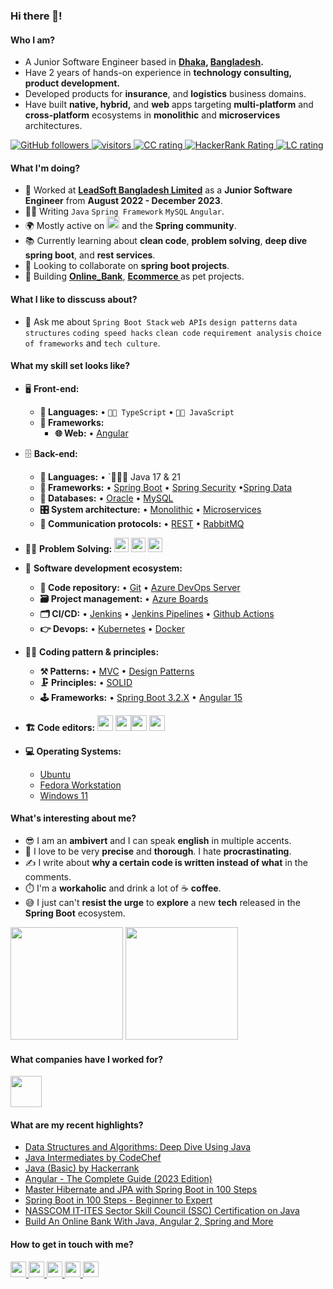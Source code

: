 ### Hi there 👋!

<!--
**firoze-hossain/firoze-hossain** is a ✨ _special_ ✨ repository because its `README.md` (this file) appears on your GitHub profile.

Here are some ideas to get you started:
-->
#### Who I am?
- A Junior Software Engineer based in **[Dhaka](https://en.wikipedia.org/wiki/Dhaka), [Bangladesh](https://en.wikipedia.org/wiki/Bangladesh).** 
- Have 2 years of hands-on experience in **technology consulting, product development.**
- Developed products for **insurance**, and **logistics** business domains.
- Have built **native, hybrid,** and **web** apps targeting **multi-platform** and **cross-platform** ecosystems in **monolithic** and **microservices** architectures.
<p align="left">
  <a href="https://github.com/firoze-hossain?tab=followers">
    <img alt="GitHub followers" src="https://img.shields.io/github/followers/firoze-hossain?color=green&logo=github">
  </a>
  <a href="https://github.com/firoze-hossain/">
    <img src="https://komarev.com/ghpvc/?username=firoze-hossain" alt="visitors" />
  </a>
  <a href="https://www.codechef.com/users/firoze_hossain">
    <img src="https://cp-logo.vercel.app/codechef/firoze_hossain" alt="CC rating" />
  </a>
  <a href="https://www.hackerrank.com/profile/firoze_hossain">
    <img src="https://img.shields.io/badge/Hackerrank-1011-blue" alt="HackerRank Rating" />
  </a>
  <a href="https://leetcode.com/firoze_hossain/">
    <img src="https://cp-logo.vercel.app/leetcode/firoze_hossain" alt="LC rating" />
  </a>
</p>

#### What I'm doing?
- 🏢 Worked at **[LeadSoft Bangladesh Limited](https://leadsoft.com.bd/)** as a **Junior Software Engineer** from **August 2022 - December 2023**.
- 👨‍💻 Writing `Java` `Spring Framework` `MySQL` `Angular`.
- 🌍 Mostly active on <a href="https://www.linkedin.com/in/firoze-hossain/"><img src="https://cdn-icons-png.flaticon.com/512/174/174857.png" height=20></a> and the **Spring community**.
- 📚 Currently learning about **clean code**, **problem solving**, **deep dive spring boot**, and **rest services**.
- 👯 Looking to collaborate on **spring boot projects**.
- 🥰 Building **[Online_Bank](https://github.com/firoze-hossain/Online_Bank-Spring-Angular-MySQL)**, **[Ecommerce
](https://github.com/firoze-hossain/SpringBoot/tree/cc38440291dc99e856cd691f5ac6357696c95f2d/Ecommerce)** as pet projects.

#### What I like to disscuss about? 
- 💬 Ask me about `Spring Boot Stack` `web APIs` `design patterns` `data structures` `coding speed hacks` `clean code` `requirement analysis` `choice of frameworks` and `tech culture`.

#### What my skill set looks like?
- 🖥 **Front-end:** 
  - **📜 Languages:** • `🧙🏻 TypeScript` • `👨‍🔧 JavaScript` 
  - **🔬 Frameworks:**  
    - **🌐 Web:** • [Angular](https://angular.io/)
- 🗄️ **Back-end:**
  - **📜 Languages:** • `🧙🏻‍♂️ Java 17 & 21
  - **🔭 Frameworks:** • [Spring Boot](https://spring.io/projects/spring-boot) • [Spring Security](https://spring.io/projects/spring-security) •[Spring Data](https://spring.io/projects/spring-data)
  - **💾 Databases:** • [Oracle](https://www.oracle.com/database/) • [MySQL](https://www.mysql.com/) 
  - **🎛 System architecture:** • [Monolithic](https://microservices.io/patterns/monolithic.html) • [Microservices](https://microservices.io/patterns/microservices.html)
  - **🔌 Communication protocols:** • [REST](https://spring.io/guides/gs/rest-service/) • [RabbitMQ](https://www.rabbitmq.com/)

- 👨‍💻 **Problem Solving:**
   [<img src="https://img.shields.io/badge/CodeChef-%23964B00.svg?style=for-the-badge&logo=CodeChef&logoColor=white" height=23>](https://www.codechef.com/users/firoze_hossain)
  [<img src="https://img.shields.io/badge/-Hackerrank-2EC866?style=for-the-badge&logo=HackerRank&logoColor=white" height=23>](https://www.hackerrank.com/profile/firoze_hossain) 
   [<img src="https://img.shields.io/badge/LeetCode-000000?style=for-the-badge&logo=LeetCode&logoColor=#d16c06" height=23>](https://leetcode.com/firoze_hossain/) 
- 🎡 **Software development ecosystem:**
  - **📁 Code repository:** • [Git](https://git-scm.com/) • [Azure DevOps Server](https://azure.microsoft.com/en-us/services/devops/server/)
  - **🗃 Project management:** • [Azure Boards](https://azure.microsoft.com/en-us/services/devops/boards/)
  - **🗂 CI/CD:** • [Jenkins](https://www.jenkins.io/) • [Jenkins Pipelines](https://www.jenkins.io/doc/pipeline/tour/hello-world/) • [Github Actions](https://github.com/features/actions) 
  - **👉 Devops:** • [Kubernetes](https://en.wikipedia.org/wiki/Kubernetes) • [Docker](https://en.wikipedia.org/wiki/Docker_(software))
- 🧙‍♂️ **Coding pattern & principles:**
  - **⚒ Patterns:**   • [MVC](https://en.wikipedia.org/wiki/Model%E2%80%93view%E2%80%93controller)  • [Design Patterns](https://en.wikipedia.org/wiki/Software_design_pattern)
  - **🗜 Principles:** • [SOLID](https://www.digitalocean.com/community/conceptual_articles/s-o-l-i-d-the-first-five-principles-of-object-oriented-design)
  - **🕹 Frameworks:** • [Spring Boot 3.2.X](https://docs.spring.io/spring-boot/docs/3.2.3/reference/html/) • [Angular 15](https://angular.io/cli)
  
- **🏗️ Code editors:**
<a href="https://www.jetbrains.com/idea/"><img src="https://upload.wikimedia.org/wikipedia/commons/thumb/9/9c/IntelliJ_IDEA_Icon.svg/512px-IntelliJ_IDEA_Icon.svg.png?20200803071016" height=25></a> <a href="https://www.jetbrains.com/webstorm/"><img src="https://upload.wikimedia.org/wikipedia/commons/thumb/c/c0/WebStorm_Icon.svg/1200px-WebStorm_Icon.svg.png" height=25></a><a href="https://notepad-plus-plus.org/"><img src="https://notepad-plus-plus.org/images/logo.svg" height=25></a> <a href="https://www.jetbrains.com/datagrip/"><img src="https://dashboard.snapcraft.io/site_media/appmedia/2017/11/product_256.png" height=25></a>
 - **💻 Operating Systems:**
   - [Ubuntu](https://ubuntu.com/)
   - [Fedora Workstation](https://getfedora.org/en/workstation/)
   - [Windows 11](https://www.microsoft.com/en-us/windows/windows-11?r=1)
#### What's interesting about me?  
  - 😎 I am an **ambivert** and I can speak **english** in multiple accents.
  - 🧐 I love to be very **precise** and **thorough**. I hate **procrastinating**.
  - ✍️ I write about **why a certain code is written instead of what** in the comments.
  - ⏱️ I'm a **workaholic** and drink a lot of ☕ **coffee**.
  - 😅 I just can't **resist the urge** to **explore** a new **tech** released in the **Spring Boot** ecosystem.

<!--Github Stats-->
<p float="left">
<img height="180em" src="https://github-readme-stats.vercel.app/api?username=firoze-hossain" /> 
<img height="180em" src="https://github-readme-stats.vercel.app/api/top-langs/?username=firoze-hossain"/>
</p>

#### What companies have I worked for?
<p left="center">
  <a href="https://leadsoft.com.bd/">
    <img src="https://leadsoft.com.bd/wp-content/uploads/2021/01/LeadSoft.png" height=50>
    </a> 
</p>

#### What are my recent highlights?
- [Data Structures and Algorithms: Deep Dive Using Java ](https://www.udemy.com/certificate/UC-931137ef-c10d-4793-85a5-0b791154a8e0/)
- [Java Intermediates by CodeChef ](https://www.codechef.com/certificates/public/16f8078)
- [Java (Basic) by Hackerrank ](https://www.hackerrank.com/certificates/9b61764fd814)
- [Angular - The Complete Guide (2023 Edition) ](https://www.udemy.com/certificate/UC-9bf3851b-1003-46b8-ba6a-a6c2e303d673/)
- [Master Hibernate and JPA with Spring Boot in 100 Steps ](https://www.udemy.com/certificate/UC-517ba3fe-cf21-4b08-8991-d9a04e6ba10c/)
- [Spring Boot in 100 Steps - Beginner to Expert](http://ude.my/UC-dcd4ff6a-dff5-4119-9b7c-c5919cf26e8e)
- [NASSCOM IT-ITES Sector Skill Council (SSC) Certification on Java](https://drive.google.com/file/d/1ouQFppglTJs3GZ9Rcd6EDgRxbjQhdPeR/view?usp=sharing)
- [Build An Online Bank With Java, Angular 2, Spring and More](http://ude.my/UC-8627a727-ae1b-4721-b9ef-89c89670488b/)

#### How to get in touch with me?
<p left="center">
<a href="https://www.linkedin.com/in/firoze-hossain/">
  <img src="https://img.shields.io/badge/linkedin-%230077B5.svg?&style=for-the-badge&logo=linkedin&logoColor=white" height=25>
</a> 
<a href="mailto:firoze.hossain01@gmail.com">
  <img src="https://img.shields.io/badge/Gmail-D14836?style=for-the-badge&logo=gmail&logoColor=white" height=25>
</a>
  <a href="https://firoze.vercel.app/">
  <img src="https://img.shields.io/badge/vercel-%230077B5.svg?&style=for-the-badge&logo=vercel&logoColor=white" height=25>
</a>
  <a href="https://stackoverflow.com/users/20220818/md-firoze-hossain">
  <img src="https://img.shields.io/badge/stackoverflow-%230077B5.svg?&style=for-the-badge&logo=stackoverflow&logoColor=white" height=25>
</a>
  </a>
  <a href="https://twitter.com/firoze_hossain1">
  <img src="https://img.shields.io/badge/Twitter-1DA1F2?style=for-the-badge&logo=twitter&logoColor=white" height=25>
</a>
</p>

